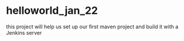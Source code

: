 # helloworld_jan_22
this project will help us set up our first maven project and build it with a Jenkins server
